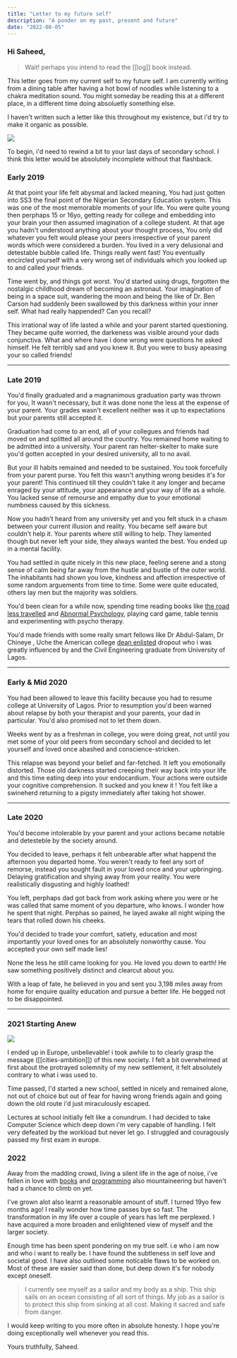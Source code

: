 ```yaml
---
title: "Letter to my future self"
description: "A ponder on my past, present and future"
date: "2022-08-05"
---
```



### Hi Saheed,

> Wait! perhaps you intend to read the [[log]] book instead.

This letter goes from my current self to my future self. I am currently writing from a dining table after having a hot bowl of noodles while listening to a chakra meditation sound. You might someday be reading this at a different place, in a different time doing absoluetly something else. 

I haven't written such a letter like this throughout my existence, but i'd try to make it organic as possible. 

![](/relief.jpeg)



To begin,  i'd need to rewind a bit to your last days of secondary school. I think this letter would be absolutely incomplete without that flashback. 

### Early 2019

At that point your life felt abysmal and lacked meaning, You had just gotten into SS3 the final point of the Nigerian Secondary Education system. This was one of the most memorable moments of your life. You were quite young then  perphaps 15 or 16yo, getting ready for college and  embedding into your brain your then assumed imagination of a college student. At that age you hadn't understood anything about your thought process, You only did whatever you felt would please your peers irrespective of your parent words which were considered a burden. You lived in a very delusional and detestable bubble called life. Things really went fast! You eventually encircled yourself with a very wrong set of individuals which you looked up to and called your friends.

Time went by, and things got worst. You'd started using drugs, forgotten the nostalgic childhood dream of becoming an astronaut. Your imagination of being in a space suit, wandering the moon and being the like of  Dr. Ben Carson had suddenly been swallowed by this darkness within your inner self. What had really happended? Can you recall? 

This irrational way of life lasted a while and your parent started questioning. They became quite worried, the darkeness was visible around your dads conjunctiva. What and where have i done wrong were questions he asked himself. He felt terribly sad and you knew it. But you were to busy apeasing your so called friends!

---

### Late 2019

You'd finally graduated and a magnanimous graduation party was thrown for you, It wasn't necessary, but it was done none the less at the expense of your parent. Your grades wasn't excellent neither was it up to expectations but your parents still accepted it. 

Graduation had come to an end, all of your collegues and friends had moved on and splitted all around the country. You remained home waiting to be admitted into a university. Your parent ran helter-skelter to make sure you'd gotten accepted in your desired university, all to no avail. 

But your ill habits remained and needed to be sustained. You took forcefully from your parent purse. You felt this wasn't anything wrong besides it's for your parent! This continued till they couldn't take it any longer and became enraged by your attitude, your appearance and your way of life as a whole. You lacked  sense of remourse and empathy due to your emotional numbness caused by this sickness.

Now you hadn't heard from any university yet and you felt stuck in a chasm between your current illusion and reality. You became self aware but couldn't help it.  Your parents where still willing to help. They lamented though but never left your side, they always wanted the best. You ended up in a mental facility.

You had settled in quite nicely in this new place, feeling serene and a stong sense of calm being far away from the hustle and bustle of the outer world. The inhabitants had shown you love, kindness and affection irrespective of some random arguements from time to time. Some were quite educated, others lay men but the majority was soldiers.

You'd been clean for a while now, spending time reading books like [the road less travelled](https://www.goodreads.com/book/show/347852.The_Road_Less_Traveled) and [Abnormal Psychology](https://www.goodreads.com/book/show/773020.Abnormal_Psychology), playing card game, table tennis and experimenting with psycho therapy.

You'd made friends with some really smart fellows like Dr Abdul-Salam, Dr Chineye , Uche the American college [dean enlisted](https://en.wikipedia.org/wiki/Dean%27s_list) dropout who i was greatly influenced by and the Civil Engineering graduate from University of Lagos.

---

### Early & Mid 2020

You had been allowed to leave this facility because you had to resume college at University of Lagos. Prior to resumption you'd been warned about relapse by both your therapist and your parents, your dad in particular. You'd also promised not to let them down.

Weeks went by as a freshman in college, you were doing great, not until you met some of your old peers from secondary school and decided to let yourself and loved once abashed and conscience-stricken.

This relapse was beyond your belief and far-fetched. It left you emotionally distorted. Those old darkness started creeping their way back into your life and this time eating deep into your endocardium. Your actions were outside your cognitive comprehension. It sucked and you knew it ! You felt like a swineherd returning to a pigsty immediately after taking hot shower.


---



### Late 2020
You'd become intolerable by your parent and your actions became notable and detesteble by the society around.

You decided to leave, perhaps it felt unbearable after what happend the afternoon you departed home. You weren't ready to feel any sort of remorse, instead you sought fault in your loved once and your upbringing. Delaying gratification and shying away from your reality. You were realistically disgusting and highly loathed!

You left, perphaps dad got back from work asking where you were or he was called that same moment of you departure, who knows. I wonder how he spent that night. Perphas so pained, he layed awake all night wiping the tears that rolled down his cheeks. 

You'd decided to trade your comfort, satiety, education and most importantly your loved ones for an absolutely nonworthy cause. You accepted your own self made lies!

None the less he still came looking for you. He loved you down to earth! He saw something positively distinct and clearcut about you. 

With a leap of fate, he believed in you and sent you 3,198 miles away from home for enquire quality education and pursue a better life. He begged not to be disappointed. 

---

### 2021 Starting Anew

![](/tranquil.jpeg)

I ended up in Europe, unbelievable! i took awhile to to clearly grasp the message ([[cities-ambition]]) of this new society. I felt a bit overwhelmed at first about the protrayed solemnity of my new settlement, it felt absolutely contrary to what i was used to.

Time passed, I'd started a new school, settled in nicely and remained alone, not out of choice but out of fear for having wrong friends again and going down the old route i'd just miraculously escaped.

Lectures at school initially felt like a conundrum. I had decided to take Computer Science which deep down i'm very capable of handling. I felt very defeated by the workload but never let go. I struggled and couragously passed my first exam in europe.

### 2022




Away from the madding crowd, living a silent life in the age of noise, i've fellen in love with [books](/books) and [programming](https://github.com/ahmedsaheed) also mountaineering but haven't had a chance to climb on yet. 

I've grown alot also learnt a reasonable amount of stuff.  I turned 19yo few months ago! I really wonder how time passes bye so fast. The transformation in my life over a couple of years has left me perplexed. I have acquired a more broaden and enlightened view of myself and the larger society. 

Enough time has been spent pondering on my true self. i.e who i am now and who i want to really be. I have found the subtleness in self love and societal good. I have also outlined some noticable flaws to be worked on. Most of these are easier said than done, but deep down it's for nobody except oneself. 

> I currently see myself as a sailor and my body as a ship. This ship sails on an ocean consisting of all sort of things. My job as a sailor is to protect this ship from sinking at all cost. Making it sacred and safe from danger.

I would keep writing to you more often in absolute honesty. 
I hope you're doing exceptionally well whenever you read this.

Yours truthfully, 
Saheed.




















